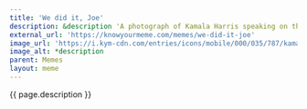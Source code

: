```yaml
---
title: 'We did it, Joe'
description: &description 'A photograph of Kamala Harris speaking on the phone with Joe Biden after learning they had been elected president and vice president. Shared ironically.'
external_url: 'https://knowyourmeme.com/memes/we-did-it-joe' 
image_url: 'https://i.kym-cdn.com/entries/icons/mobile/000/035/787/kamala.jpg'
image_alt: *description
parent: Memes
layout: meme
---
```


{{ page.description }}